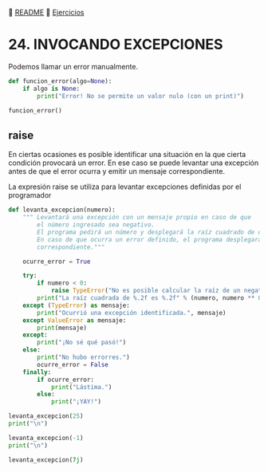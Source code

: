 :page_with_curl: [README](../README.md) :pencil: [Ejercicios](/tests/indicetests.md)

# 24. INVOCANDO EXCEPCIONES

Podemos llamar un error manualmente.
````python
def funcion_error(algo=None):
    if algo is None:
        print("Error! No se permite un valor nulo (con un print)")

funcion_error()
````

## raise

En ciertas ocasiones es posible identificar una situación en la que cierta condición provocará un error. En ese caso se puede levantar una excepción antes de que el error ocurra y emitir un mensaje correspondiente.

La expresión raise se utiliza para levantar excepciones definidas por el programador

````python
def levanta_excepcion(numero):
    """ Levantará una excepción con un mensaje propio en caso de que
        el número ingresado sea negativo.
        El programa pedirá un número y desplegará la raíz cuadrado de dicho número.
        En caso de que ocurra un error definido, el programa desplegará el mensaje
        correspondiente."""

    ocurre_error = True

    try:
        if numero < 0:
            raise TypeError("No es posible calcular la raíz de un negativo.")
        print("La raíz cuadrada de %.2f es %.2f" % (numero, numero ** 0.5))
    except (TypeError) as mensaje:
        print("Ocurrió una excepción identificada.", mensaje)
    except ValueError as mensaje:
        print(mensaje)
    except:
        print("¡No sé qué pasó!")
    else:
        print("No hubo errorres.")
        ocurre_error = False
    finally:
        if ocurre_error:
            print("Lástima.")
        else:
            print("¡YAY!")

levanta_excepcion(25)
print("\n")

levanta_excepcion(-1)
print("\n")

levanta_excepcion(7j)

````
